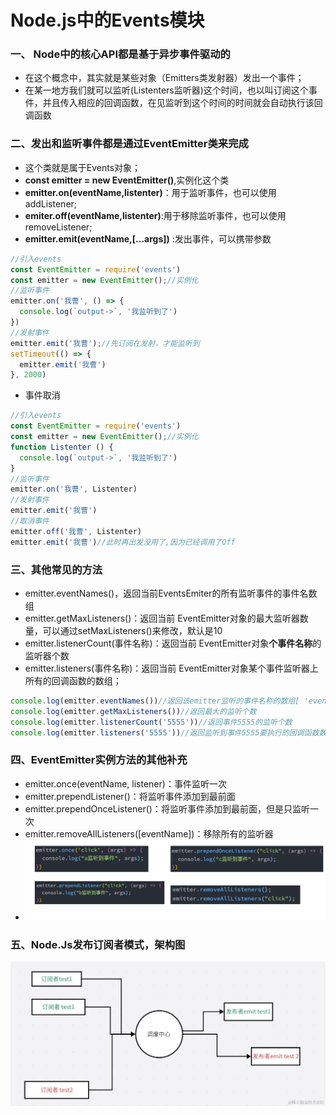 # Node.js中的Events模块
### 一、 Node中的核心API都是基于异步事件驱动的
* 在这个概念中，其实就是某些对象（Emitters类发射器）发出一个事件；
* 在某一地方我们就可以监听(Listenters监听器)这个时间，也以叫订阅这个事件，并且传入相应的回调函数，在见监听到这个时间的时间就会自动执行该回调函数
### 二、发出和监听事件都是通过EventEmitter类来完成
* 这个类就是属于Events对象；
* **const emitter = new EventEmitter()**,实例化这个类
* **emitter.on(eventName,listenter)**：用于监听事件，也可以使用addListener;
* **emiter.off(eventName,listenter)**:用于移除监听事件，也可以使用removeListener;
* **emitter.emit(eventName,[...args])** :发出事件，可以携带参数
```javascript
//引入events
const EventEmitter = require('events')
const emitter = new EventEmitter();//实例化
//监听事件
emitter.on('我曹', () => {
  console.log(`output->`, '我监听到了')
})
//发射事件
emitter.emit('我曹');//先订阅在发射，才能监听到
setTimeout(() => {
  emitter.emit('我曹')
}, 2000)
```
* 事件取消
```javascript
//引入events
const EventEmitter = require('events')
const emitter = new EventEmitter();//实例化
function Listenter () {
  console.log(`output->`, '我监听到了')
}
//监听事件
emitter.on('我曹', Listenter)
//发射事件
emitter.emit('我曹')
//取消事件
emitter.off('我曹', Listenter)
emitter.emit('我曹')//此时再出发没用了,因为已经调用了Off
```
### 三、其他常见的方法
* emitter.eventNames()，返回当前EventsEmiter的所有监听事件的事件名数组
* emitter.getMaxListeners()：返回当前 EventEmitter对象的最大监听器数量，可以通过setMaxListeners()来修改，默认是10
* emitter.listenerCount(事件名称)：返回当前 EventEmitter对象**个事件名称**的监听器个数
* emitter.listeners(事件名称)：返回当前 EventEmitter对象某个事件监听器上所有的回调函数的数组；
```javascript
console.log(emitter.eventNames())//返回该emitter监听的事件名称的数组[ 'event1', 'event2' ]
console.log(emitter.getMaxListeners())//返回最大的监听个数
console.log(emitter.listenerCount('5555'))//返回事件5555的监听个数
console.log(emitter.listeners('5555'))//返回监听到事件5555要执行的回调函数数组[ [Function: Listenter], [Function: Listenter] ]
```
### 四、EventEmitter实例方法的其他补充
* emitter.once(eventName, listener)：事件监听一次
* emitter.prependListener()：将监听事件添加到最前面
* emitter.prependOnceListener()：将监听事件添加到最前面，但是只监听一次
* emitter.removeAllListeners([eventName])：移除所有的监听器
* ![image-20231028153101547](../../assets/images/event1.png)

### 五、Node.Js发布订阅者模式，架构图

![image.png](../../assets/images/event2.png)
